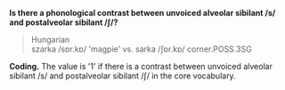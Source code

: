 **Is there a phonological contrast between unvoiced alveolar sibilant /s/ and postalveolar sibilant /ʃ/?**

>Hungarian<br/>
>szarka /sɒr.kɒ/ 'magpie' vs. sarka /ʃɒr.kɒ/ corner.POSS.3SG

**Coding.** The value is '1' if there is a contrast between unvoiced alveolar sibilant /s/ and postalveolar sibilant /ʃ/ in the core vocabulary.
